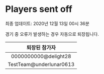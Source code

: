 # Players sent off
최종 업데이트: 2020년 12월 13일 00시 36분


경기 중 오류가 발생하는 경우 자동으로 퇴장됩니다.


| 퇴장된 참가자 |
|:---:|
| 0000000000@delight28 |
| TestTeam@underlunar0613 |